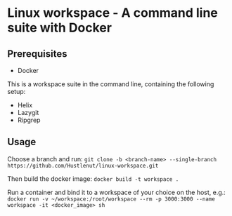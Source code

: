 # Linux workspace - A command line suite with Docker

## Prerequisites
- Docker

This is a workspace suite in the command line, containing the following setup:
- Helix
- Lazygit
- Ripgrep

## Usage
Choose a branch and run:
```git clone -b <branch-name> --single-branch https://github.com/Hustlenut/linux-workspace.git```

Then build the docker image:
```docker build -t workspace .```

Run a container and bind it to a workspace of your choice on the host,
e.g.:
```docker run -v ~/workspace:/root/workspace --rm -p 3000:3000 --name workspace -it <docker_image> sh```

